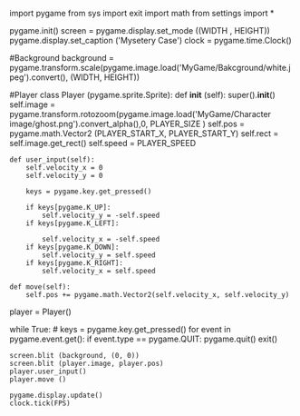 import pygame 
from sys import exit
import math 
from settings import *

pygame.init()
screen = pygame.display.set_mode ((WIDTH , HEIGHT))
pygame.display.set_caption ('Mysetery Case')
clock = pygame.time.Clock()


#Background 
background = pygame.transform.scale(pygame.image.load('MyGame/Bakcground/white.jpeg').convert(), (WIDTH, HEIGHT))


#Player
class Player (pygame.sprite.Sprite):
    def __init__ (self):
        super().__init__()
        self.image = pygame.transform.rotozoom(pygame.image.load('MyGame/Character image/ghost.png').convert_alpha(),0, PLAYER_SIZE )
        self.pos = pygame.math.Vector2 (PLAYER_START_X, PLAYER_START_Y)
        self.rect = self.image.get_rect()
        self.speed = PLAYER_SPEED

    def user_input(self):
        self.velocity_x = 0
        self.velocity_y = 0 

        keys = pygame.key.get_pressed()

        if keys[pygame.K_UP]: 
            self.velocity_y = -self.speed 
        if keys[pygame.K_LEFT]: 
                
            self.velocity_x = -self.speed 
        if keys[pygame.K_DOWN]: 
            self.velocity_y = self.speed 
        if keys[pygame.K_RIGHT]: 
            self.velocity_x = self.speed 

    def move(self): 
        self.pos += pygame.math.Vector2(self.velocity_x, self.velocity_y)


player = Player()

while True: 
    # keys = pygame.key.get_pressed()
    for event in pygame.event.get(): 
        if event.type == pygame.QUIT: 
            pygame.quit()
            exit()

    screen.blit (background, (0, 0))
    screen.blit (player.image, player.pos)
    player.user_input()
    player.move ()

    pygame.display.update()
    clock.tick(FPS)
    
